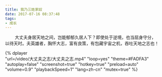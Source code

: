 ```yaml
---
title: 我乃三姓家奴
date: 2017-07-16 08:37:48
tags:
- 成长
---
```


&ensp;&ensp;&ensp;&ensp; 大丈夫身居天地之间，岂能郁郁久居人下？即使处于逆境，也当屈身守分，以待天时。夫英雄者，胸怀大志，富有良策，有包藏宇宙之机，吞吐天地之志也！

{%
    dplayer     
    "url=/video/大丈夫之志/大丈夫之志.mp4"
    "loop=yes"
    "theme=#FADFA3"
    "autoplay=false"
    "screenshot=true"
    "hotkey=true"
    "preload=auto"
    "volume=0.9"
    "playbackSpeed=1"
    "lang=zh-cn"
    "mutex=true"
%}
